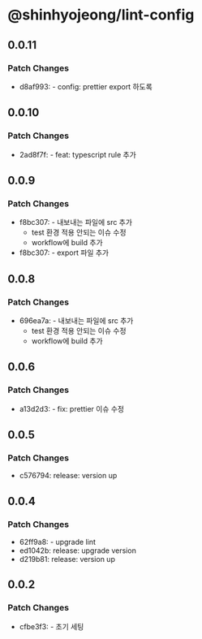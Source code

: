 # @shinhyojeong/lint-config

## 0.0.11

### Patch Changes

- d8af993: - config: prettier export 하도록

## 0.0.10

### Patch Changes

- 2ad8f7f: - feat: typescript rule 추가

## 0.0.9

### Patch Changes

- f8bc307: - 내보내는 파일에 src 추가
  - test 환경 적용 안되는 이슈 수정
  - workflow에 build 추가
- f8bc307: - export 파일 추가

## 0.0.8

### Patch Changes

- 696ea7a: - 내보내는 파일에 src 추가
  - test 환경 적용 안되는 이슈 수정
  - workflow에 build 추가

## 0.0.6

### Patch Changes

- a13d2d3: - fix: prettier 이슈 수정

## 0.0.5

### Patch Changes

- c576794: release: version up

## 0.0.4

### Patch Changes

- 62ff9a8: - upgrade lint
- ed1042b: release: upgrade version
- d219b81: release: version up

## 0.0.2

### Patch Changes

- cfbe3f3: - 초기 세팅

